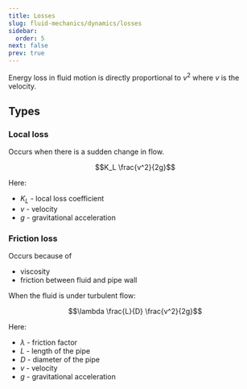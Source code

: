 ```yaml
---
title: Losses
slug: fluid-mechanics/dynamics/losses
sidebar:
  order: 5
next: false
prev: true
---
```


Energy loss in fluid motion is directly proportional to $v^2$ where $v$ is the
velocity.

## Types

### Local loss

Occurs when there is a sudden change in flow.

```math
K_L
\frac{v^2}{2g}
```

Here:

- $K_L$ - local loss coefficient
- $v$ - velocity
- $g$ - gravitational acceleration

### Friction loss

Occurs because of

- viscosity
- friction between fluid and pipe wall

When the fluid is under turbulent flow:

```math
\lambda
\frac{L}{D}
\frac{v^2}{2g}
```

Here:

- $\lambda$ - friction factor
- $L$ - length of the pipe
- $D$ - diameter of the pipe
- $v$ - velocity
- $g$ - gravitational acceleration
